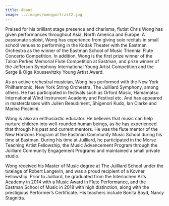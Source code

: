 ```yaml
---
title: About
image: ../images/wongportrait2.jpg
---
```

Praised for his brilliant stage presence and charisma, flutist Chris Wong has given performances throughout Asia, North America and Europe. A passionate soloist, Wong has experience from giving solo recitals in small school venues to performing in the Kodak Theater with the Eastman Orchestra as the winner of the Eastman School of Music Triennial Flute Concerto Competition. In addition, Wong is the first prize winner of the Tallon Perkes Memorial Flute Competition at Eastman, and prize winner of the Jefferson Symphony International Young Artist Competition and the Serge & Olga Koussevitzky Young Artist Award.

As an active orchestral musician, Wong has performed with the New York Philharmonic, New York String Orchestra, The Juilliard Symphony, among others. He has participated in festivals such as Orford Music, Hamamatsu International Wind Instrument Academy and Festival etc. And has appeared in masterclasses with Julien Beaudiment, Shigenori Kudo, Ian Clarke and Marina Piccinini.

Wong is also an enthusiastic educator. He believes that music can help nurture children into well-rounded human beings, as he has experienced that through his past and current mentors. He was the flute mentor of the New Horizons Program at the Eastman Community Music School during his time at Eastman. During his time at Juilliard, he participated in the Morse Teaching Artist Fellowship, the Music Advancement Program through the Juilliard Community Engagement Programs and maintained a small private studio.

Wong received his Master of Music degree at The Juilliard School under the tutelage of Robert Langevin, and was a proud recipient of a Kovner Fellowship. Prior to Juilliard, he graduated from the Interlochen Arts Academy in 2014 with a Music Award in Flute Performance, and the Eastman School of Music in 2018 with high distinction, along with the prestigious Performer’s Certificate. His teachers include Bonita Boyd, Nancy Stagnitta.